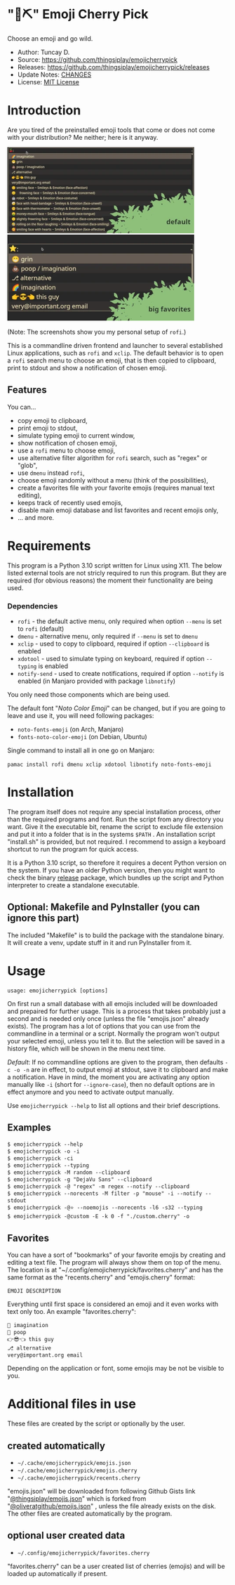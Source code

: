 # "🍒⛏️" Emoji Cherry Pick

Choose an emoji and go wild.

* Author: Tuncay D.
* Source: https://github.com/thingsiplay/emojicherrypick
* Releases: https://github.com/thingsiplay/emojicherrypick/releases
* Update Notes: [CHANGES](CHANGES.md)
* License: [MIT License](LICENSE)

# Introduction

Are you tired of the preinstalled emoji tools that come or does not come with
your distribution? Me neither; here is it anyway.

![default](default.webp) ![bigfavorits](bigfavorites.webp)

(Note: The screenshots show you my personal setup of `rofi`.)

This is a commandline driven frontend and launcher to several established Linux
applications, such as `rofi` and `xclip`. The default behavior is to open a
`rofi` search menu to choose an emoji, that is then copied to clipboard, print
to stdout and show a notification of chosen emoji.

## Features

You can...

* copy emoji to clipboard,
* print emoji to stdout,
* simulate typing emoji to current window,
* show notification of chosen emoji,
* use a `rofi` menu to choose emoji,
* use alternative filter algorithm for `rofi` search, such as "regex" or "glob",
* use `dmenu` instead `rofi`,
* choose emoji randomly without a menu (think of the possibilities),
* create a favorites file with your favorite emojis (requires manual text
  editing),
* keeps track of recently used emojis,
* disable main emoji database and list favorites and recent emojis only,
* ... and more.

# Requirements

This program is a Python 3.10 script written for Linux using X11. The below
listed external tools are not stricly required to run this program. But they
are required (for obvious reasons) the moment their functionality are being
used.

### Dependencies

* `rofi` - the default active menu, only required when option `--menu` is set to
  `rofi` (default)
* `dmenu` - alternative menu, only required if `--menu` is set to `dmenu`
* `xclip` - used to copy to clipboard, required if option `--clipboard` is
  enabled 
* `xdotool` - used to simulate typing on keyboard, required if option `--typing`
  is enabled
* `notify-send` - used to create notifications, required if option `--notify`
  is enabled (in Manjaro provided with package `libnotify`)

You only need those components which are being used.

The default font "*Noto Color Emoji*" can be changed, but if you are going to
leave and use it, you will need following packages:

* `noto-fonts-emoji` (on Arch, Manjaro)
* `fonts-noto-color-emoji` (on Debian, Ubuntu)

Single command to install all in one go on Manjaro:

`pamac install rofi dmenu xclip xdotool libnotify noto-fonts-emoji`

# Installation

The program itself does not require any special installation process, other
than the required programs and font. Run the script from any directory you
want. Give it the executable bit, rename the script to exclude file extension
and put it into a folder that is in the systems `$PATH` . An installation
script "install.sh" is provided, but not required. I recommend to assign a
keyboard shortcut to run the program for quick access.

It is a Python 3.10 script, so therefore it requires a decent Python version on
the system. If you have an older Python version, then you might want to check
the binary [release](https://github.com/thingsiplay/emojicherrypick/releases)
package, which bundles up the script and Python interpreter to create a
standalone executable.

## Optional: Makefile and PyInstaller (you can ignore this part)

The included "Makefile" is to build the package with the standalone binary. It
will create a venv, update stuff in it and run PyInstaller from it.

# Usage

```
usage: emojicherrypick [options]
```

On first run a small database with all emojis included will be downloaded and
prepaired for further usage. This is a process that takes probably just a
second and is needed only once (unless the file "emojis.json" already exists).
The program has a lot of options that you can use from the commandline in a
terminal or a script. Normally the program won't output your selected emoji,
unless you tell it to. But the selection will be saved in a history file, which
will be shown in the menu next time.

*Default*: If no commandline options are given to the program, then defaults
`-c -o -n` are in effect, to output emoji at stdout, save it to clipboard and
make a notification. Have in mind, the moment you are activating any option
manually like `-i` (short for `--ignore-case`), then no default options are in
effect anymore and you need to activate output manually.

Use `emojicherrypick --help` to list all options and their brief descriptions.

## Examples

```
$ emojicherrypick --help
$ emojicherrypick -o -i
$ emojicherrypick -ci
$ emojicherrypick --typing 
$ emojicherrypick -M random --clipboard
$ emojicherrypick -g "DejaVu Sans" --clipboard
$ emojicherrypick -@ "regex" -m regex --notify --clipboard 
$ emojicherrypick --norecents -M filter -p "mouse" -i --notify --stdout
$ emojicherrypick -@⭐ --noemojis --norecents -l6 -s32 --typing
$ emojicherrypick -@custom -E -k 0 -f "./custom.cherry" -o
```

## Favorites

You can have a sort of "bookmarks" of your favorite emojis by creating and
editing a text file. The program will always show them on top of the menu. The
location is at "~/.config/emojicherrypick/favorites.cherry" and has the same
format as the "recents.cherry" and "emojis.cherry" format:

```
EMOJI DESCRIPTION
```

Everything until first space is considered an emoji and it even works with text
only too. An example "favorites.cherry":

```
🌈 imagination
💩 poop
👉😎👈 this guy
⎇ alternative
very@important.org email
```

Depending on the application or font, some emojis may be not be visible to you.

# Additional files in use

These files are created by the script or optionally by the user.

## created automatically

* `~/.cache/emojicherrypick/emojis.json`
* `~/.cache/emojicherrypick/emojis.cherry`
* `~/.cache/emojicherrypick/recents.cherry`
 
"emojis.json" will be downloaded from following Github Gists link
"[@thingsiplay/emojis.json](https://gist.githubusercontent.com/thingsiplay/1f500459bc117cf0b63e1f5c11e03963/raw/d8e4b78cfe66862cf3809443c1dba017f37b61db/emojis.json)"
which is forked from
"[@oliveratgithub/emojis.json](https://gist.github.com/oliveratgithub/0bf11a9aff0d6da7b46f1490f86a71eb)"
, unless the file already exists on the disk. The other files are created
automatically by the program.

## optional user created data

* `~/.config/emojicherrypick/favorites.cherry`

"favorites.cherry" can be a user created list of cherries (emojis) and will be
loaded up automatically if present.

